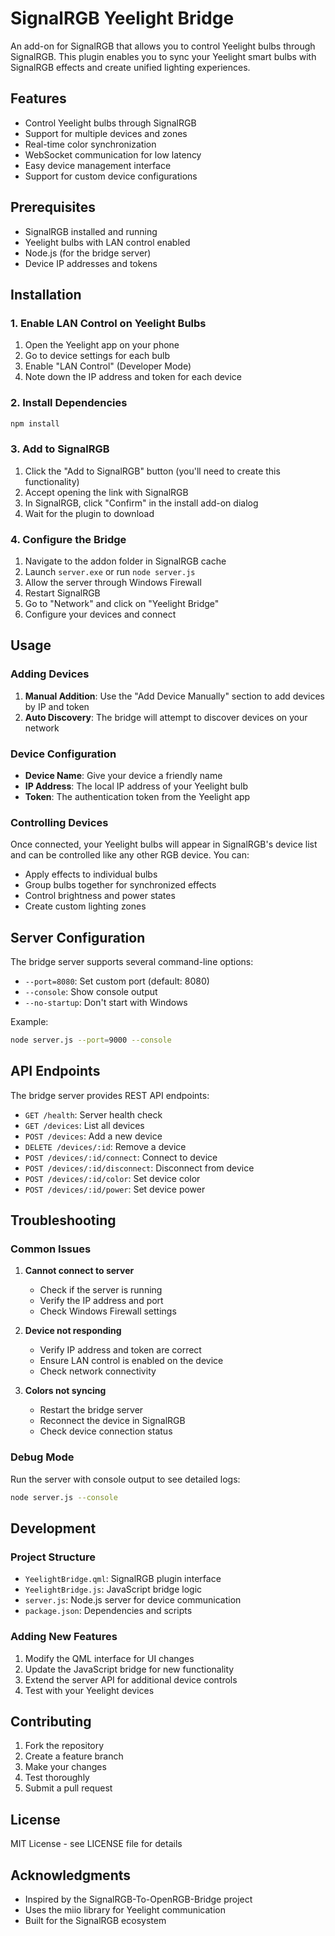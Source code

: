 # SignalRGB Yeelight Bridge

An add-on for SignalRGB that allows you to control Yeelight bulbs through SignalRGB. This plugin enables you to sync your Yeelight smart bulbs with SignalRGB effects and create unified lighting experiences.

## Features

- Control Yeelight bulbs through SignalRGB
- Support for multiple devices and zones
- Real-time color synchronization
- WebSocket communication for low latency
- Easy device management interface
- Support for custom device configurations

## Prerequisites

- SignalRGB installed and running
- Yeelight bulbs with LAN control enabled
- Node.js (for the bridge server)
- Device IP addresses and tokens

## Installation

### 1. Enable LAN Control on Yeelight Bulbs

1. Open the Yeelight app on your phone
2. Go to device settings for each bulb
3. Enable "LAN Control" (Developer Mode)
4. Note down the IP address and token for each device

### 2. Install Dependencies

```bash
npm install
```

### 3. Add to SignalRGB

1. Click the "Add to SignalRGB" button (you'll need to create this functionality)
2. Accept opening the link with SignalRGB
3. In SignalRGB, click "Confirm" in the install add-on dialog
4. Wait for the plugin to download

### 4. Configure the Bridge

1. Navigate to the addon folder in SignalRGB cache
2. Launch `server.exe` or run `node server.js`
3. Allow the server through Windows Firewall
4. Restart SignalRGB
5. Go to "Network" and click on "Yeelight Bridge"
6. Configure your devices and connect

## Usage

### Adding Devices

1. **Manual Addition**: Use the "Add Device Manually" section to add devices by IP and token
2. **Auto Discovery**: The bridge will attempt to discover devices on your network

### Device Configuration

- **Device Name**: Give your device a friendly name
- **IP Address**: The local IP address of your Yeelight bulb
- **Token**: The authentication token from the Yeelight app

### Controlling Devices

Once connected, your Yeelight bulbs will appear in SignalRGB's device list and can be controlled like any other RGB device. You can:

- Apply effects to individual bulbs
- Group bulbs together for synchronized effects
- Control brightness and power states
- Create custom lighting zones

## Server Configuration

The bridge server supports several command-line options:

- `--port=8080`: Set custom port (default: 8080)
- `--console`: Show console output
- `--no-startup`: Don't start with Windows

Example:
```bash
node server.js --port=9000 --console
```

## API Endpoints

The bridge server provides REST API endpoints:

- `GET /health`: Server health check
- `GET /devices`: List all devices
- `POST /devices`: Add a new device
- `DELETE /devices/:id`: Remove a device
- `POST /devices/:id/connect`: Connect to device
- `POST /devices/:id/disconnect`: Disconnect from device
- `POST /devices/:id/color`: Set device color
- `POST /devices/:id/power`: Set device power

## Troubleshooting

### Common Issues

1. **Cannot connect to server**
   - Check if the server is running
   - Verify the IP address and port
   - Check Windows Firewall settings

2. **Device not responding**
   - Verify IP address and token are correct
   - Ensure LAN control is enabled on the device
   - Check network connectivity

3. **Colors not syncing**
   - Restart the bridge server
   - Reconnect the device in SignalRGB
   - Check device connection status

### Debug Mode

Run the server with console output to see detailed logs:

```bash
node server.js --console
```

## Development

### Project Structure

- `YeelightBridge.qml`: SignalRGB plugin interface
- `YeelightBridge.js`: JavaScript bridge logic
- `server.js`: Node.js server for device communication
- `package.json`: Dependencies and scripts

### Adding New Features

1. Modify the QML interface for UI changes
2. Update the JavaScript bridge for new functionality
3. Extend the server API for additional device controls
4. Test with your Yeelight devices

## Contributing

1. Fork the repository
2. Create a feature branch
3. Make your changes
4. Test thoroughly
5. Submit a pull request

## License

MIT License - see LICENSE file for details

## Acknowledgments

- Inspired by the SignalRGB-To-OpenRGB-Bridge project
- Uses the miio library for Yeelight communication
- Built for the SignalRGB ecosystem
